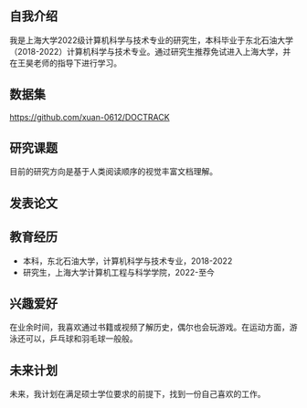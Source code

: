 ## 自我介绍
我是上海大学2022级计算机科学与技术专业的研究生，本科毕业于东北石油大学（2018-2022）计算机科学与技术专业。通过研究生推荐免试进入上海大学，并在王昊老师的指导下进行学习。

## 数据集 
<https://github.com/xuan-0612/DOCTRACK>
## 研究课题
目前的研究方向是基于人类阅读顺序的视觉丰富文档理解。

## 发表论文


## 教育经历
- 本科，东北石油大学，计算机科学与技术专业，2018-2022
- 研究生，上海大学计算机工程与科学学院，2022-至今

## 兴趣爱好
在业余时间，我喜欢通过书籍或视频了解历史，偶尔也会玩游戏。在运动方面，游泳还可以，乒乓球和羽毛球一般般。

## 未来计划
未来，我计划在满足硕士学位要求的前提下，找到一份自己喜欢的工作。

